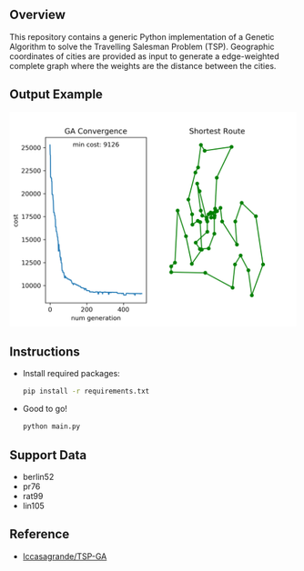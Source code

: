 ## Overview
This repository contains a generic Python implementation of a Genetic Algorithm to solve the Travelling Salesman Problem (TSP). Geographic coordinates of cities are provided as input to generate a edge-weighted complete graph where the weights are the distance between the cities.

## Output Example

![output-ga](https://github.com/lizhaoliu-Lec/TSP-GA/blob/master/results/sample_result.png)
    
## Instructions
- Install required packages:
	```bash
	pip install -r requirements.txt
	```
- Good to go!
    ```bash
    python main.py 
    ```
   
## Support Data
- berlin52
- pr76
- rat99
- lin105

## Reference   
- [lccasagrande/TSP-GA](https://github.com/lccasagrande/TSP-GA)

